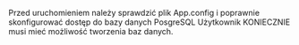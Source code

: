 Przed uruchomieniem należy sprawdzić plik App.config i poprawnie skonfigurować dostęp do bazy danych PosgreSQL
Użytkownik KONIECZNIE musi mieć możliwość tworzenia baz danych.
